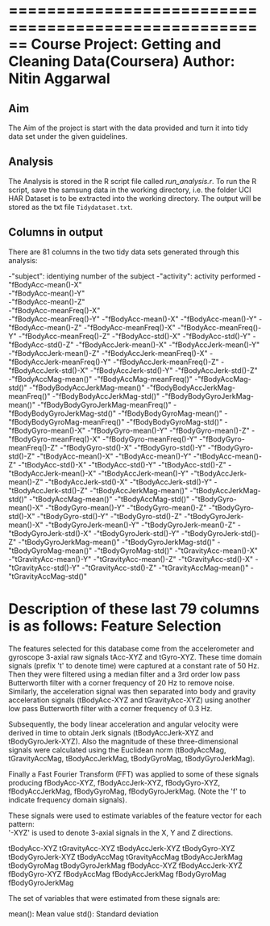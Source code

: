 ======================================================
Course Project: Getting and Cleaning Data(Coursera)
Author: Nitin Aggarwal
======================================================

## Aim
The Aim of the project is start with the data provided and turn it into tidy data set under the given guidelines.

## Analysis

The Analysis is stored in the R script file called *run_analysis.r*. To run the R script, save the samsung data in the working directory, i.e. the folder UCI HAR Dataset is to be extracted into the working directory. The output will be stored as the txt file `Tidydataset.txt`.

## Columns in output

There are 81 columns in the two tidy data sets generated through this analysis: 

-"subject": identiying number of the subject
-"activity": activity performed
-"fBodyAcc-mean()-X"              
-"fBodyAcc-mean()-Y"               
-"fBodyAcc-mean()-Z"              
-"fBodyAcc-meanFreq()-X"           
-"fBodyAcc-meanFreq()-Y"
-"fBodyAcc-mean()-X"
-"fBodyAcc-mean()-Y"
-"fBodyAcc-mean()-Z"
-"fBodyAcc-meanFreq()-X"
-"fBodyAcc-meanFreq()-Y"
-"fBodyAcc-meanFreq()-Z"
-"fBodyAcc-std()-X"
-"fBodyAcc-std()-Y"
-"fBodyAcc-std()-Z"
-"fBodyAccJerk-mean()-X"
-"fBodyAccJerk-mean()-Y"
-"fBodyAccJerk-mean()-Z"
-"fBodyAccJerk-meanFreq()-X"
-"fBodyAccJerk-meanFreq()-Y"
-"fBodyAccJerk-meanFreq()-Z"
-"fBodyAccJerk-std()-X"
-"fBodyAccJerk-std()-Y"
-"fBodyAccJerk-std()-Z"
-"fBodyAccMag-mean()"
-"fBodyAccMag-meanFreq()"
-"fBodyAccMag-std()"
-"fBodyBodyAccJerkMag-mean()"
-"fBodyBodyAccJerkMag-meanFreq()"
-"fBodyBodyAccJerkMag-std()"
-"fBodyBodyGyroJerkMag-mean()"
-"fBodyBodyGyroJerkMag-meanFreq()"
-"fBodyBodyGyroJerkMag-std()"
-"fBodyBodyGyroMag-mean()"
-"fBodyBodyGyroMag-meanFreq()"
-"fBodyBodyGyroMag-std()"
-"fBodyGyro-mean()-X"
-"fBodyGyro-mean()-Y"
-"fBodyGyro-mean()-Z"
-"fBodyGyro-meanFreq()-X"
-"fBodyGyro-meanFreq()-Y"
-"fBodyGyro-meanFreq()-Z"
-"fBodyGyro-std()-X"
-"fBodyGyro-std()-Y"
-"fBodyGyro-std()-Z"
-"tBodyAcc-mean()-X"
-"tBodyAcc-mean()-Y"
-"tBodyAcc-mean()-Z"
-"tBodyAcc-std()-X"
-"tBodyAcc-std()-Y"
-"tBodyAcc-std()-Z"
-"tBodyAccJerk-mean()-X"
-"tBodyAccJerk-mean()-Y"
-"tBodyAccJerk-mean()-Z"
-"tBodyAccJerk-std()-X"
-"tBodyAccJerk-std()-Y"
-"tBodyAccJerk-std()-Z"
-"tBodyAccJerkMag-mean()"
-"tBodyAccJerkMag-std()"
-"tBodyAccMag-mean()"
-"tBodyAccMag-std()"
-"tBodyGyro-mean()-X"
-"tBodyGyro-mean()-Y"
-"tBodyGyro-mean()-Z"
-"tBodyGyro-std()-X"
-"tBodyGyro-std()-Y"
-"tBodyGyro-std()-Z"
-"tBodyGyroJerk-mean()-X"
-"tBodyGyroJerk-mean()-Y"
-"tBodyGyroJerk-mean()-Z"
-"tBodyGyroJerk-std()-X"
-"tBodyGyroJerk-std()-Y"
-"tBodyGyroJerk-std()-Z"
-"tBodyGyroJerkMag-mean()"
-"tBodyGyroJerkMag-std()"
-"tBodyGyroMag-mean()"
-"tBodyGyroMag-std()"
-"tGravityAcc-mean()-X"
-"tGravityAcc-mean()-Y"
-"tGravityAcc-mean()-Z"
-"tGravityAcc-std()-X"
-"tGravityAcc-std()-Y"
-"tGravityAcc-std()-Z"
-"tGravityAccMag-mean()"
-"tGravityAccMag-std()"

Description of these last 79 columns is as follows:
Feature Selection 
=================

The features selected for this database come from the accelerometer and gyroscope 3-axial raw signals tAcc-XYZ and tGyro-XYZ. These time domain signals (prefix 't' to denote time) were captured at a constant rate of 50 Hz. Then they were filtered using a median filter and a 3rd order low pass Butterworth filter with a corner frequency of 20 Hz to remove noise. Similarly, the acceleration signal was then separated into body and gravity acceleration signals (tBodyAcc-XYZ and tGravityAcc-XYZ) using another low pass Butterworth filter with a corner frequency of 0.3 Hz. 

Subsequently, the body linear acceleration and angular velocity were derived in time to obtain Jerk signals (tBodyAccJerk-XYZ and tBodyGyroJerk-XYZ). Also the magnitude of these three-dimensional signals were calculated using the Euclidean norm (tBodyAccMag, tGravityAccMag, tBodyAccJerkMag, tBodyGyroMag, tBodyGyroJerkMag). 

Finally a Fast Fourier Transform (FFT) was applied to some of these signals producing fBodyAcc-XYZ, fBodyAccJerk-XYZ, fBodyGyro-XYZ, fBodyAccJerkMag, fBodyGyroMag, fBodyGyroJerkMag. (Note the 'f' to indicate frequency domain signals). 

These signals were used to estimate variables of the feature vector for each pattern:  
'-XYZ' is used to denote 3-axial signals in the X, Y and Z directions.

tBodyAcc-XYZ
tGravityAcc-XYZ
tBodyAccJerk-XYZ
tBodyGyro-XYZ
tBodyGyroJerk-XYZ
tBodyAccMag
tGravityAccMag
tBodyAccJerkMag
tBodyGyroMag
tBodyGyroJerkMag
fBodyAcc-XYZ
fBodyAccJerk-XYZ
fBodyGyro-XYZ
fBodyAccMag
fBodyAccJerkMag
fBodyGyroMag
fBodyGyroJerkMag

The set of variables that were estimated from these signals are: 

mean(): Mean value
std(): Standard deviation

